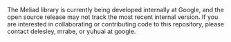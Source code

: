 The Meliad library is currently being developed internally at Google, and the
open source release may not track the most recent internal version.  If you
are interested in collaborating or contributing code to this repository, please
contact delesley, mrabe, or yuhuai at google.
